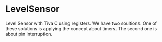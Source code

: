 # LevelSensor

Level Sensor with Tiva C using registers. 
We have two soultions. One of these solutions is applying the concept about timers. The second one is about pin interruption. 
